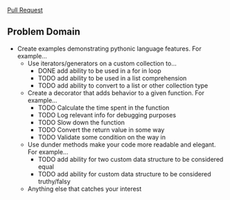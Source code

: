 [Pull Request](https://github.com/NickDorkins/pythonisms/pull/1)

## Problem Domain

- Create examples demonstrating pythonic language features. For example…
    - Use iterators/generators on a custom collection to…
        - DONE add ability to be used in a for in loop
        - TODO add ability to be used in a list comprehension
        - TODO add ability to convert to a list or other collection type
    - Create a decorator that adds behavior to a given function. For example…
        - TODO Calculate the time spent in the function
        - TODO Log relevant info for debugging purposes
        - TODO Slow down the function
        - TODO Convert the return value in some way
        - TODO Validate some condition on the way in
    - Use dunder methods make your code more readable and elegant. For example…
        - TODO add ability for two custom data structure to be considered equal
        - TODO add ability for custom data structure to be considered truthy/falsy
    - Anything else that catches your interest